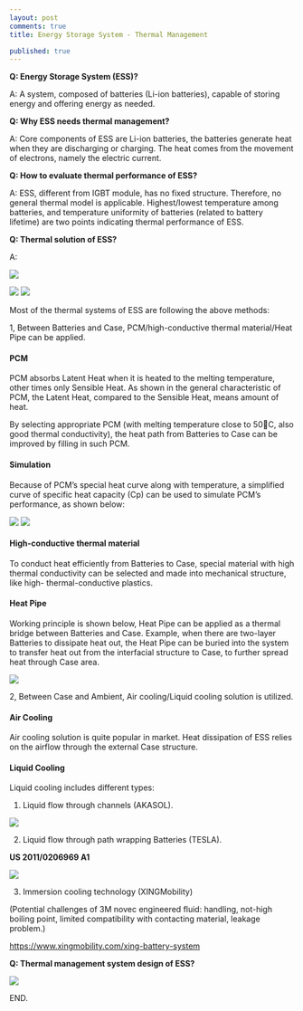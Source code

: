 ```yaml
---
layout: post
comments: true
title: Energy Storage System - Thermal Management

published: true
---
```


**Q: Energy Storage System (ESS)?**

A: A system, composed of batteries (Li-ion batteries), capable of storing energy and offering energy as needed.

**Q: Why ESS needs thermal management?**

A: Core components of ESS are Li-ion batteries, the batteries generate heat when they are discharging or charging. The heat comes from the movement of electrons, namely the electric current.

**Q: How to evaluate thermal performance of ESS?**

A: ESS, different from IGBT module, has no fixed structure. Therefore, no general thermal model is applicable. 
Highest/lowest temperature among batteries, and temperature uniformity of batteries (related to battery lifetime) are two points indicating thermal performance of ESS.

**Q: Thermal solution of ESS?**

A:

![](/images/201901/13.png)

![](/images/201901/14.png) ![](/images/201901/15.png)
   

Most of the thermal systems of ESS are following the above methods: 

1, Between Batteries and Case, PCM/high-conductive thermal material/Heat Pipe can be applied.

#### PCM

PCM absorbs Latent Heat when it is heated to the melting temperature, other times only Sensible Heat. As shown in the general characteristic of PCM, the Latent Heat, compared to the Sensible Heat, means amount of heat. 

By selecting appropriate PCM (with melting temperature close to 50〬C, also good thermal conductivity), the heat path from Batteries to Case can be improved by filling in such PCM.

#### Simulation

Because of PCM’s special heat curve along with temperature, a simplified curve of specific heat capacity (Cp) can be used to simulate PCM’s performance, as shown below:   

![](/images/201901/16.png) ![](/images/201901/17.png)

#### High-conductive thermal material

To conduct heat efficiently from Batteries to Case, special material with high thermal conductivity can be selected and made into mechanical structure, like high- thermal-conductive plastics.

#### Heat Pipe

Working principle is shown below, Heat Pipe can be applied as a thermal bridge between Batteries and Case. Example, when there are two-layer Batteries to dissipate heat out, the Heat Pipe can be buried into the system to transfer heat out from the interfacial structure to Case, to further spread heat through Case area.  

![](/images/201901/18.png)
 
2, Between Case and Ambient, Air cooling/Liquid cooling solution is utilized. 

#### Air Cooling

Air cooling solution is quite popular in market. Heat dissipation of ESS relies on the airflow through the external Case structure.

#### Liquid Cooling

Liquid cooling includes different types: 

1)	Liquid flow through channels (AKASOL).

![](/images/201901/19.png)
 
2)	Liquid flow through path wrapping Batteries (TESLA).

**US 2011/0206969 A1**

![](/images/201901/20.png)
 
3)	Immersion cooling technology (XINGMobility) 

(Potential challenges of 3M novec engineered fluid: handling, not-high boiling point, limited compatibility with contacting material, leakage problem.) 

https://www.xingmobility.com/xing-battery-system

**Q: Thermal management system design of ESS?**

![](/images/201901/21.png)
 
END.

